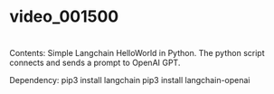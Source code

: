 # video_001500
# 
Contents:
Simple Langchain HelloWorld in Python. The python script connects and sends a prompt to OpenAI GPT.

Dependency:
pip3 install langchain
pip3 install langchain-openai
